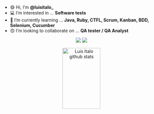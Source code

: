 
- 😄 Hi, I’m <b>@luisitalo_</b>
- 💻 I’m interested in ... <b>Software tests</b>
- 🔎 I’m currently learning ... <b>Java, Ruby, CTFL, Scrum, Kanban, BDD, Selenium, Cucumber</b>
- 😍 I’m looking to collaborate on ... <b>QA tester / QA Analyst</b>


<p align="center">
  <a href="https://www.linkedin.com/in/luisitalo/" target="_blank"><img src="https://img.shields.io/badge/-LinkedIn-%230077B5?style=for-the-badge&logo=linkedin&logoColor=white" target="_blank"></a>
  <a href = "mailto:luisitalomoreirasouza@gmail.com"><img src="https://img.shields.io/badge/-Gmail-%23333?style=for-the-badge&logo=gmail&logoColor=white" target="_blank"></a>
</p>

<div align="center">  
  <img width="49%" height="195px" src="https://github-readme-stats.vercel.app/api?username=luisitalo&show_icons=true&count_private=true&hide_border=true&title_color=00bfbf&icon_color=00bfbf&text_color=c9d1d9&bg_color=0d1117" alt="Luis Italo github stats" /> 
  
</div>






 
